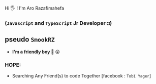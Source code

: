 Hi &#128400; ! I'm Aro Razafimahefa 
### (`Javascript` and `TypeScript` Jr Developer ◘)
## pseudo `SmookRZ`
* <strong> I'm a friendly boy </strong> &#x1F47B; &#x1F61D;
### HOPE:
* Searching Any Friend(s) to code Together [facebook : `Tobï Yager`]
